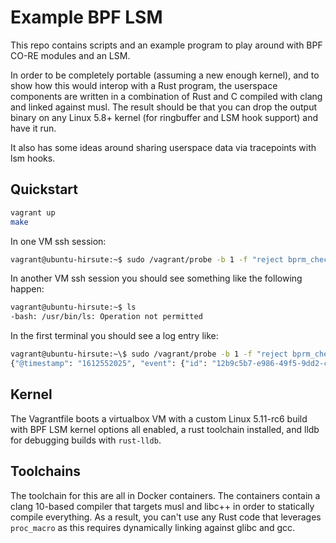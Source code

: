 # Example BPF LSM

This repo contains scripts and an example program to play around with BPF CO-RE modules and an LSM.

In order to be completely portable (assuming a new enough kernel), and to show how this would interop with a Rust program, the userspace components are written in a combination of Rust and C compiled with clang and linked against musl. The result should be that you can drop the output binary on any Linux 5.8+ kernel (for ringbuffer and LSM hook support) and have it run.

It also has some ideas around sharing userspace data via tracepoints with lsm hooks.

## Quickstart

```bash
vagrant up
make
```

In one VM ssh session:

```bash
vagrant@ubuntu-hirsute:~$ sudo /vagrant/probe -b 1 -f "reject bprm_check_security when user.id == 1000"
```

In another VM ssh session you should see something like the following happen:

```bash
vagrant@ubuntu-hirsute:~$ ls
-bash: /usr/bin/ls: Operation not permitted
```

In the first terminal you should see a log entry like:

```bash
vagrant@ubuntu-hirsute:~\$ sudo /vagrant/probe -b 1 -f "reject bprm_check_security when user.id == 1000"
{"@timestamp": "1612552025", "event": {"id": "12b9c5b7-e986-49f5-9dd2-cc0251559d94", "kind": "event", "category": "process", "action": "execution-denied", "type": "start", "module": "bpf-lsm", "provider": "bprm-check-security", "sequence": "0"}, "host": {"hostname": "ubuntu-hirsute", "ip": ["10.0.2.15", "fe80::45:b3ff:fe9e:e735"], "mac": ["02:45:b3:9e:e7:35"], "uptime": "81899", "os": {"type": "linux", "name": "Ubuntu", "kernel": "5.11.0-rc6-bpf-lsm"}}, "process": {"pid": 75400, "entity_id": "5b1d0ecea9280ccdf31148bf8fd308c78e5e8e51948adf4488f45fa788ddcc17", "name": "ls", "ppid": 75354, "executable": "/usr/bin/ls", "args_count": "2", "start": "1612552025", "thread.id": "75400", "command_line": "ls --color=auto", "args": ["ls", "--color=auto"], "parent": {"pid": 75354, "entity_id": "58ec13c79f81dde2f38b25a442cedec7c25d001003c5839df5d72c341f21f092", "name": "bash", "ppid": 75353, "start": "1612552005", "thread.id": "75354"}}, "user": {"id": "1000", "name": "vagrant", "group": {"id": "1000", "name": "vagrant"}, "effective": {"id": "1000", "name": "vagrant", "group": {"id": "1000", "name": "vagrant"}}}}
```

## Kernel

The Vagrantfile boots a virtualbox VM with a custom Linux 5.11-rc6 build with BPF LSM kernel options
all enabled, a rust toolchain installed, and lldb for debugging builds with `rust-lldb`.

## Toolchains

The toolchain for this are all in Docker containers. The containers contain a clang 10-based compiler
that targets musl and libc++ in order to statically compile everything. As a result, you can't use any
Rust code that leverages `proc_macro` as this requires dynamically linking against glibc and gcc.
